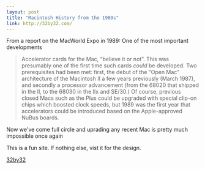 ```yaml
---
layout: post
title: "Macintosh History from the 1980s"
link: http://32by32.com/
---
```


From a report on the MacWorld Expo in 1989: One of the most important developments

>  Accelerator cards for the Mac, “believe it or not”. This was presumably one of the first time such cards *could* be developed. Two prerequisites had been met: first, the debut of the “Open Mac” architecture of the Macintosh II a few years previously (March 1987), and secondly a processor advancement (from the 68020 that shipped in the II, to the 68030 in the IIx and SE/30.) Of course, previous closed Macs such as the Plus could be upgraded with special clip-on chips which boosted clock speeds, but 1989 was the first year that accelerators could be introduced based on the Apple-approved NuBus boards.

Now we've come full circle and uprading any recent Mac is pretty much impossible once again

This is a fun site. If nothing else, vist it for the design. 

[32by32](http://32by32.com/)
